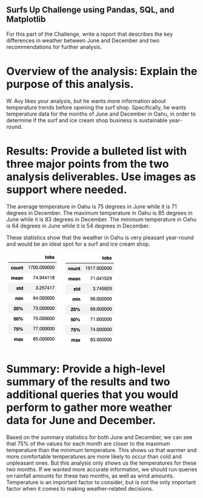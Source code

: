 ## Surfs Up Challenge using Pandas, SQL, and Matplotlib

For this part of the Challenge, write a report that describes the key differences in weather between June and December and two recommendations for further analysis.

# Overview of the analysis: Explain the purpose of this analysis.

W. Avy likes your analysis, but he wants more information about temperature trends before opening the surf shop. Specifically, he wants temperature data for the months of June and December in Oahu, in order to determine if the surf and ice cream shop business is sustainable year-round.

# Results: Provide a bulleted list with three major points from the two analysis deliverables. Use images as support where needed.

The average temperature in Oahu is 75 degrees in June while it is 71 degrees in December.
The maximum temperature in Oahu is 85 degrees in June while it is 83 degrees in December.
The minimum temperature in Oahu is 64 degrees in June while it is 54 degrees in December.

These statistics show that the weather in Oahu is very pleasant year-round and would be an ideal spot for a surf and ice cream shop. 

![june_stats](june_stats.png)
![dec_stats](dec_stats.png)


# Summary: Provide a high-level summary of the results and two additional queries that you would perform to gather more weather data for June and December.

Based on the summary statistics for both June and December, we can see that 75% of the values for each month are closer to the maximum temperature than the minimum temperature. This shows us that warmer and more comfortable temperatures are more likely to occur than cold and unpleasant ones. But this analysis only shows us the temperatures for these two months. If we wanted more accurate information, we should run queries on rainfall amounts for these two months, as well as wind amounts. Temperature is an important factor to consider, but is not the only important factor when it comes to making weather-related decisions. 
